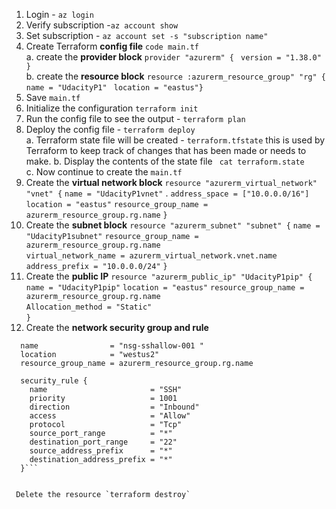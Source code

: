 1. Login - `az login`  
2. Verify subscription -`az account show`  
3. Set subscription - `az account set -s "subscription name"`  
4. Create Terraform **config file** `code main.tf`  
    a. create the **provider block** 
    `provider "azurerm" { `
    `version = "1.38.0"    }`    
    b. create the **resource block**
    `resource :azurerm_resource_group" "rg" { `
    `name = "UdacityP1" `
    `location = "eastus"}`    
5. Save `main.tf`  
6. Initialize the configuration `terraform init`    
7. Run the config file to see the output - `terraform plan`    
8. Deploy the config file - `terraform deploy`    
   a. Terraform state file will be created - `terraform.tfstate` this is used by Terraform to keep track of changes that has been made or needs to make. 
   b. Display the contents of the state file ` cat terraform.state`  
   c. Now continue to create the `main.tf`
9. Create the **virtual network block**
  `resource "azurerm_virtual_network" "vnet" {`
  `name = "UdacityP1vnet"` 
.  `address_space = ["10.0.0.0/16"] `
   `location = "eastus"` 
   `resource_group_name = azurerm_resource_group.rg.name`
   `}`    
10. Create the **subnet block**
   `resource "azurerm_subnet" "subnet" {`
   `name = "UdacityP1subnet"` 
   `resource_group_name = azurerm_resource_group.rg.name`  
   `virtual_network_name = azurerm_virtual_network.vnet.name`  
   `address_prefix = "10.0.0.0/24"`
   `}`  
 11. Create the **public IP** 
   `resource "azurerm_public_ip" "UdacityP1pip" {`
   `name = "UdacityP1pip"` 
   `location = "eastus"` 
   `resource_group_name = azurerm_resource_group.rg.name`     
   `Allocation_method = "Static"`  
   `}` 
12. Create the **network security group and rule**
```resource "azurerm_network_security_group" "nsg" {
  name                = "nsg-sshallow-001 "
  location            = "westus2"
  resource_group_name = azurerm_resource_group.rg.name

  security_rule {
    name                       = "SSH"
    priority                   = 1001
    direction                  = "Inbound"
    access                     = "Allow"
    protocol                   = "Tcp"
    source_port_range          = "*"
    destination_port_range     = "22"
    source_address_prefix      = "*"
    destination_address_prefix = "*"
  }```


 Delete the resource `terraform destroy`